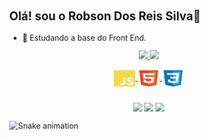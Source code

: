 ## Olá! sou o Robson Dos Reis Silva👋

- 🌱 Estudando a base do Front End.
<div align="center">
  <a href="https://github.com/Robseraa">
  <img height="180em" src="https://github-readme-stats.vercel.app/api?username=Robseraa&show_icons=true&theme=tokyonight&include_all_commits=true&count_private=true"/>
  <img height="180em" src="https://github-readme-stats.vercel.app/api/top-langs/?username=Robseraa&layout=compact&langs_count=7&theme=tokyonight"/>
</div>

<div style="display: inline_block" align="center">
  <br>
  <img align="center" alt="Rafa-Js" height="30" width="40" src="https://raw.githubusercontent.com/devicons/devicon/master/icons/javascript/javascript-plain.svg">
  <img align="center" alt="Rafa-HTML" height="30" width="40" src="https://raw.githubusercontent.com/devicons/devicon/master/icons/html5/html5-original.svg">
  <img align="center" alt="Rafa-CSS" height="30" width="40" src="https://raw.githubusercontent.com/devicons/devicon/master/icons/css3/css3-original.svg">
   
</div>
  
##
  
  <div align="center">
 <a href="https://https://www.instagram.com/robson_rs/" target="_blank"><img src="https://img.shields.io/badge/-Instagram-%23E4405F?style=for-the-badge&logo=instagram&logoColor=white" target="_blank"></a>
  <a href = "mailto:robson.rsilva@gmail.com"><img src="https://img.shields.io/badge/Gmail-D14836?style=for-the-badge&logo=gmail&logoColor=white" target="_blank"></a>
  <a href="https://www.linkedin.com/in/robson-reis-7674a321a" target="_blank"><img src="https://img.shields.io/badge/-LinkedIn-%230077B5?style=for-the-badge&logo=linkedin&logoColor=white" target="_blank"></a>
  
  </div>
  
  ![Snake animation](https://github.com/Robseraa/Robseraa/blob/output/github-contribution-grid-snake.svg)
